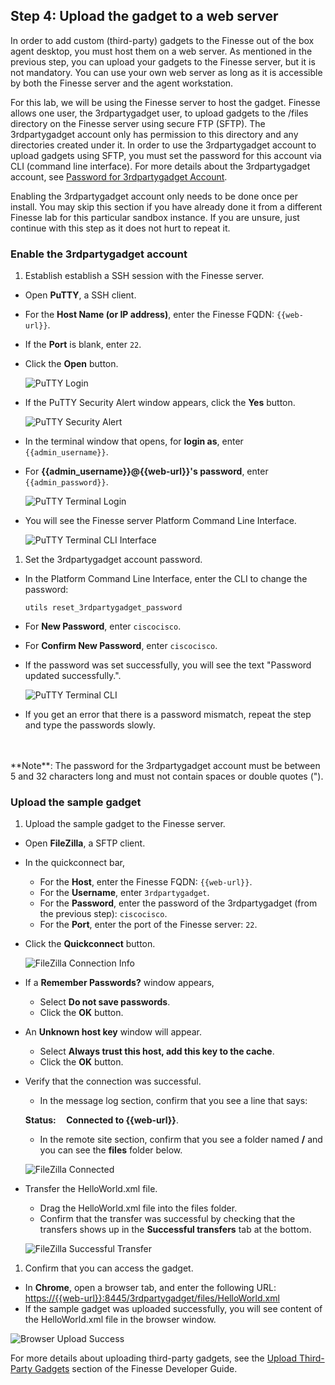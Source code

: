 ## Step 4: Upload the gadget to a web server

In order to add custom (third-party) gadgets to the Finesse out of the box agent desktop, you must host them on a web server. As mentioned in the previous step, you can upload your gadgets to the Finesse server, but it is not mandatory. You can use your own web server as long as it is accessible by both the Finesse server and the agent workstation.

For this lab, we will be using the Finesse server to host the gadget. Finesse allows one user, the 3rdpartygadget user, to upload gadgets to the /files directory on the Finesse server using secure FTP (SFTP). The 3rdpartygadget account only has permission to this directory and any directories created under it. In order to use the 3rdpartygadget account to upload gadgets using SFTP, you must set the password for this account via CLI (command line interface). For more details about the 3rdpartygadget account, see <a href="https://developer.cisco.com/docs/finesse/#enable-or-reset-3rdpartygadget-account" target="_blank">Password for 3rdpartygadget Account</a>.

Enabling the 3rdpartygadget account only needs to be done once per install. You may skip this section if you have already done it from a different Finesse lab for this particular sandbox instance. If you are unsure, just continue with this step as it does not hurt to repeat it.

### Enable the 3rdpartygadget account

1. Establish establish a SSH session with the Finesse server.
 * Open **PuTTY**, a SSH client.
 * For the **Host Name (or IP address)**, enter the Finesse FQDN: ``{{web-url}}``.
 * If the **Port** is blank, enter ``22``.
 * Click the **Open** button.

     ![PuTTY Login](/posts/files/finesse-hello-world-gadget/assets/images/putty-login.jpg)
 * If the PuTTY Security Alert window appears, click the **Yes** button.

     ![PuTTY Security Alert](/posts/files/finesse-hello-world-gadget/assets/images/putty-security-alert.jpg)
 * In the terminal window that opens, for **login as**, enter ``{{admin_username}}``.
 * For **{{admin_username}}@{{web-url}}'s password**, enter ``{{admin_password}}``.

     ![PuTTY Terminal Login](/posts/files/finesse-hello-world-gadget/assets/images/putty-terminal-login.jpg)
 * You will see the Finesse server Platform Command Line Interface.

     ![PuTTY Terminal CLI Interface](/posts/files/finesse-hello-world-gadget/assets/images/putty-terminal-cli-interface.jpg)

1. Set the 3rdpartygadget account password.
 * In the Platform Command Line Interface, enter the CLI to change the password:

     ``utils reset_3rdpartygadget_password``
 * For **New Password**, enter ``ciscocisco``.
 * For **Confirm New Password**, enter ``ciscocisco``.
 * If the password was set successfully, you will see the text "Password updated successfully.".

     ![PuTTY Terminal CLI](/posts/files/finesse-hello-world-gadget/assets/images/putty-terminal-cli.jpg)
 * If you get an error that there is a password mismatch, repeat the step and type the passwords slowly.
<br>
<br>
**Note**: The password for the 3rdpartygadget account must be between 5 and 32 characters long and must not contain spaces or double quotes (").

### Upload the sample gadget

1. Upload the sample gadget to the Finesse server.
 * Open **FileZilla**, a SFTP client.
 * In the quickconnect bar,
     * For the **Host**, enter the Finesse FQDN: ``{{web-url}}``.
     * For the **Username**, enter ``3rdpartygadget``.
     * For the **Password**, enter the password of the 3rdpartygadget (from the previous step): ``ciscocisco``.
     * For the **Port**, enter the port of the Finesse server: ``22``.
 * Click the **Quickconnect** button.

     ![FileZilla Connection Info](/posts/files/finesse-hello-world-gadget/assets/images/filezilla-connect.jpg)

 * If a **Remember Passwords?** window appears,
     * Select **Do not save passwords**.
     * Click the **OK** button.
 * An **Unknown host key** window will appear.
     * Select **Always trust this host, add this key to the cache**.
     * Click the **OK** button.
 * Verify that the connection was successful.
     * In the message log section, confirm that you see a line that says:

      **Status:&nbsp;&nbsp;&nbsp;&nbsp;&nbsp;Connected to {{web-url}}**.
     * In the remote site section, confirm that you see a folder named **/** and you can see the **files** folder below.

     ![FileZilla Connected](/posts/files/finesse-hello-world-gadget/assets/images/filezilla-connected.jpg)
 * Transfer the HelloWorld.xml file.
     * Drag the HelloWorld.xml file into the files folder.
     * Confirm that the transfer was successful by checking that the transfers shows up in the **Successful transfers** tab at the bottom.

     ![FileZilla Successful Transfer](/posts/files/finesse-hello-world-gadget/assets/images/filezilla-successful-transfer-helloWorld.jpg)
1. Confirm that you can access the gadget.
 * In **Chrome**, open a browser tab, and enter the following URL: <a href="https://{{web-url}}:8445/3rdpartygadget/files/HelloWorld.xml" target="_blank">https://{{web-url}}:8445/3rdpartygadget/files/HelloWorld.xml</a>
 * If the sample gadget was uploaded successfully, you will see content of the HelloWorld.xml file in the browser window.

  ![Browser Upload Success](/posts/files/finesse-hello-world-gadget/assets/images/sample-gadget-uploaded-helloWorld.jpg)

For more details about uploading third-party gadgets, see the <a href="https://developer.cisco.com/docs/finesse/#upload-third-party-gadgets" target="_blank">Upload Third-Party Gadgets</a> section of the Finesse Developer Guide.


